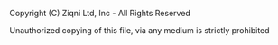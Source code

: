 
Copyright (C) Ziqni Ltd, Inc - All Rights Reserved

Unauthorized copying of this file, via any medium is strictly prohibited
